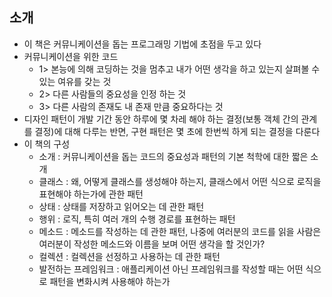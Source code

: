 ## 소개

- 이 책은 커뮤니케이션을 돕는 프로그래밍 기법에 초점을 두고 있다
- 커뮤니케이션을 위한 코드
    - 1> 본능에 의해 코딩하는 것을 멈추고 내가 어떤 생각을 하고 있는지 살펴볼 수 있는 여유를 갖는 것
    - 2> 다른 사람들의 중요성을 인정 하는 것
    - 3> 다른 사람의 존재도 내 존재 만큼 중요하다는 것
- 디자인 패턴이 개발 기간 동안 하루에 몇 차레 해야 하는 결정(보통 객체 간의 관계를 결정)에 대해 다루는 반면, 구현 패턴은 몇 초에 한번씩 하게 되는 결정을 다룬다
- 이 책의 구성
  - 소개 : 커뮤니케이션을 돕는 코드의 중요성과 패턴의 기본 척학에 대한 짧은 소개
  - 클래스 : 왜, 어떻게 클래스를 생성해야 하는지, 클래스에서 어떤 식으로 로직을 표현해야 하는가에 관한 패턴
  - 상태 : 상태를 저장하고 읽어오는 데 관한 패턴
  - 행위 : 로직, 특히 여러 개의 수행 경로를 표현하는 패턴
  - 메소드 : 메소드를 작성하는 데 관한 패턴, 나중에 여러분의 코드를 읽을 사람은 여러분이 작성한 메소드와 이름을 보며 어떤 생각을 할 것인가?
  - 컬렉션 : 컬렉션을 선정하고 사용하는 데 관한 패턴
  - 발전하는 프레임워크 : 애플리케이션 아닌 프레임워크를 작성할 때는 어떤 식으로 패턴을 변화시켜 사용해야 하는가